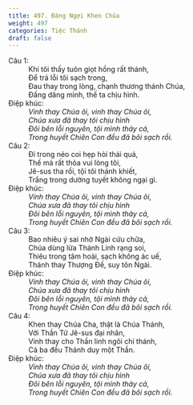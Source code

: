 ```yaml
---
title: 497. Đáng Ngợi Khen Chúa
weight: 497
categories: Tiệc Thánh
draft: false
---
```

<dl><dt>Câu 1:</dt><dd data-verse="1">Khi tôi thấy tuôn giọt hồng rất thánh, <br/>Để trả lỗi tôi sạch trong, <br/>Đau thay trong lòng, chạnh thương thánh Chúa, <br/>Đấng dâng mình, thế ta chịu hình. </dd><dt>Điệp khúc:</dt><dd data-chorus="1"><em>Vinh thay Chúa ôi, vinh thay Chúa ôi, <br/>Chúa xưa đã thay tôi chịu hình <br/>Đôi bên lỗi nguyên, tội mình thảy cả, <br/>Trong huyết Chiên Con đều đã bôi sạch rồi. </em></dd><dt>Câu 2:</dt><dd data-verse="2">Đi trong nẻo coi hẹp hòi thái quá, <br/>Thế mà rất thỏa vui lòng tôi, <br/>Jê-sus tha rồi, tội tôi thánh khiết, <br/>Trắng trong dường tuyết không ngại gì. </dd><dt>Điệp khúc:</dt><dd data-chorus="1"><em>Vinh thay Chúa ôi, vinh thay Chúa ôi, <br/>Chúa xưa đã thay tôi chịu hình <br/>Đôi bên lỗi nguyên, tội mình thảy cả, <br/>Trong huyết Chiên Con đều đã bôi sạch rồi. </em></dd><dt>Câu 3:</dt><dd data-verse="3">Bao nhiêu ý sai nhờ Ngài cứu chữa, <br/>Chúa dùng lửa Thánh Linh rạng soi, <br/>Thiêu trong tâm hoài, sạch không ác uế, <br/>Thánh thay Thượng Đế, suy tôn Ngài. </dd><dt>Điệp khúc:</dt><dd data-chorus="1"><em>Vinh thay Chúa ôi, vinh thay Chúa ôi, <br/>Chúa xưa đã thay tôi chịu hình <br/>Đôi bên lỗi nguyên, tội mình thảy cả, <br/>Trong huyết Chiên Con đều đã bôi sạch rồi. </em></dd><dt>Câu 4:</dt><dd data-verse="4"> Khen thay Chúa Cha, thật là Chúa Thánh, <br/>Với Thần Tử Jê-sus đại nhân, <br/>Vinh thay cho Thần linh ngôi chí thánh, <br/>Cả ba đều Thánh duy một Thần. </dd><dt>Điệp khúc:</dt><dd data-chorus="1"><em>Vinh thay Chúa ôi, vinh thay Chúa ôi, <br/>Chúa xưa đã thay tôi chịu hình <br/>Đôi bên lỗi nguyên, tội mình thảy cả, <br/>Trong huyết Chiên Con đều đã bôi sạch rồi. </em></dd></dl>